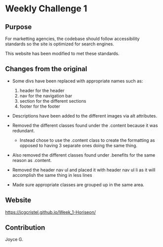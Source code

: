# Weekly Challenge 1

## Purpose

For marketting agencies, the codebase should follow accessibility standards so the site is optimized for search engines.

This website has been modified to met these standards.

## Changes from the original

* Some divs have been replaced with appropriate names such as:
    1. header for the header
    2. nav for the navigation bar
    3. section for the different sections
    4. footer for the footer
* Descriptions have been added to the different images via alt attributes.
* Removed the different classes found under the .content because it was redundant.
    - Instead chose to use the .content class to create the formatting as opposed to having 3 separate ones doing the same thing.

* Also removed the different classes found under .benefits for the same reason as .content.
* Removed the header nav ul and placed it with header nav ul li as it will accomplish the same thing in less lines
* Made sure appropriate classes are grouped up in the same area.

## Website

https://jcgcristel.github.io/Week_1-Horiseon/ 

## Contribution

Joyce G.
